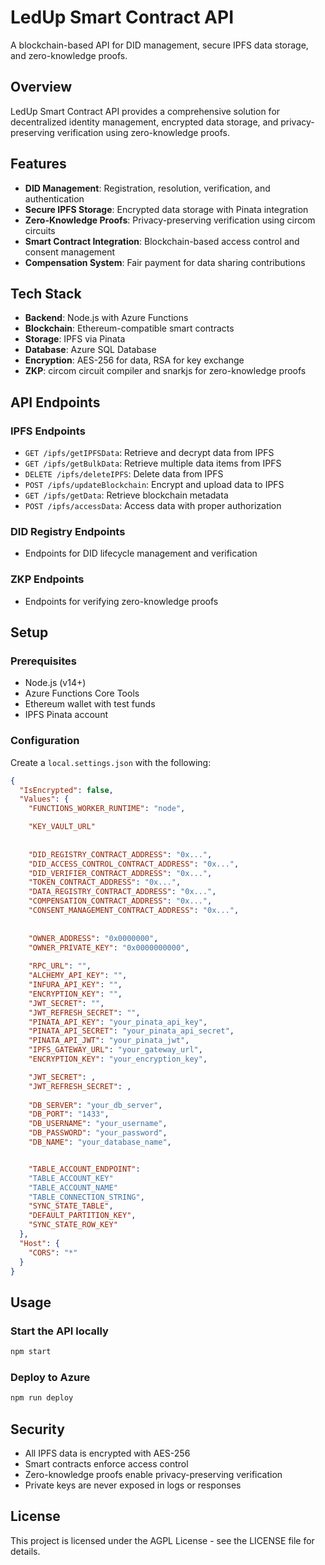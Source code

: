 # LedUp Smart Contract API

A blockchain-based API for DID management, secure IPFS data storage, and zero-knowledge proofs.

## Overview

LedUp Smart Contract API provides a comprehensive solution for decentralized identity management, encrypted data storage, and privacy-preserving verification using zero-knowledge proofs.

## Features

- **DID Management**: Registration, resolution, verification, and authentication
- **Secure IPFS Storage**: Encrypted data storage with Pinata integration
- **Zero-Knowledge Proofs**: Privacy-preserving verification using circom circuits
- **Smart Contract Integration**: Blockchain-based access control and consent management
- **Compensation System**: Fair payment for data sharing contributions

## Tech Stack

- **Backend**: Node.js with Azure Functions
- **Blockchain**: Ethereum-compatible smart contracts
- **Storage**: IPFS via Pinata
- **Database**: Azure SQL Database
- **Encryption**: AES-256 for data, RSA for key exchange
- **ZKP**: circom circuit compiler and snarkjs for zero-knowledge proofs

## API Endpoints

### IPFS Endpoints
- `GET /ipfs/getIPFSData`: Retrieve and decrypt data from IPFS
- `GET /ipfs/getBulkData`: Retrieve multiple data items from IPFS
- `DELETE /ipfs/deleteIPFS`: Delete data from IPFS
- `POST /ipfs/updateBlockchain`: Encrypt and upload data to IPFS
- `GET /ipfs/getData`: Retrieve blockchain metadata
- `POST /ipfs/accessData`: Access data with proper authorization

### DID Registry Endpoints
- Endpoints for DID lifecycle management and verification

### ZKP Endpoints
- Endpoints for verifying zero-knowledge proofs

## Setup

### Prerequisites
- Node.js (v14+)
- Azure Functions Core Tools
- Ethereum wallet with test funds
- IPFS Pinata account

### Configuration
Create a `local.settings.json` with the following:

```json
{
  "IsEncrypted": false,
  "Values": {
    "FUNCTIONS_WORKER_RUNTIME": "node",

    "KEY_VAULT_URL"
    
    
    "DID_REGISTRY_CONTRACT_ADDRESS": "0x...",
    "DID_ACCESS_CONTROL_CONTRACT_ADDRESS": "0x...",
    "DID_VERIFIER_CONTRACT_ADDRESS": "0x...",
    "TOKEN_CONTRACT_ADDRESS": "0x...",
    "DATA_REGISTRY_CONTRACT_ADDRESS": "0x...",
    "COMPENSATION_CONTRACT_ADDRESS": "0x...",
    "CONSENT_MANAGEMENT_CONTRACT_ADDRESS": "0x...",
    
    
    "OWNER_ADDRESS": "0x0000000",
    "OWNER_PRIVATE_KEY": "0x0000000000",
    
    "RPC_URL": "",
    "ALCHEMY_API_KEY": "",
    "INFURA_API_KEY": "",
    "ENCRYPTION_KEY": "",
    "JWT_SECRET": "",
    "JWT_REFRESH_SECRET": "",
    "PINATA_API_KEY": "your_pinata_api_key",
    "PINATA_API_SECRET": "your_pinata_api_secret",
    "PINATA_API_JWT": "your_pinata_jwt",
    "IPFS_GATEWAY_URL": "your_gateway_url",
    "ENCRYPTION_KEY": "your_encryption_key",

    "JWT_SECRET": ,
    "JWT_REFRESH_SECRET": ,
    
    "DB_SERVER": "your_db_server",
    "DB_PORT": "1433",
    "DB_USERNAME": "your_username",
    "DB_PASSWORD": "your_password",
    "DB_NAME": "your_database_name",


    "TABLE_ACCOUNT_ENDPOINT":
    "TABLE_ACCOUNT_KEY"
    "TABLE_ACCOUNT_NAME"
    "TABLE_CONNECTION_STRING",
    "SYNC_STATE_TABLE",
    "DEFAULT_PARTITION_KEY",
    "SYNC_STATE_ROW_KEY"
  },
  "Host": {
    "CORS": "*"
  }
}
```

## Usage

### Start the API locally
```bash
npm start
```

### Deploy to Azure
```bash
npm run deploy
```

## Security

- All IPFS data is encrypted with AES-256
- Smart contracts enforce access control
- Zero-knowledge proofs enable privacy-preserving verification
- Private keys are never exposed in logs or responses

## License

This project is licensed under the AGPL License - see the LICENSE file for details.
